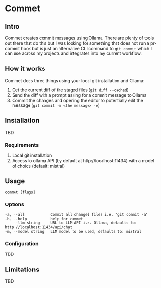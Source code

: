 # Commet

## Intro

Commet creates commit messages using Ollama. There are plenty of tools out there that do this but I was looking for something that does not run a pr-commit hook but is just an alternative CLI command to `git commit` which I can use across my projects and integrates into my current workflow.

## How it works

Commet does three things using your local git installation and Ollama:

1. Get the current diff of the staged files (`git diff --cached`)
2. Send the diff with a prompt asking for a commit message to Ollama
3. Commit the changes and opening the editor to potentially edit the message (`git commit -m <the message> -e`)

## Installation

TBD

### Requirements

1. Local git installation
2. Access to ollama API (by default at http://localhost:11434) with a model of choice (default: mistral)

## Usage

`commet [flags]`

### Options

```
-a, --all            Commit all changed files i.e. 'git commit -a'
-h, --help           help for commet
    --llm string     URL to LLM API i.e. Ollama, defaults to: http://localhost:11434/api/chat
-m, --model string   LLM model to be used, defaults to: mistral
```

### Configuration

TBD

## Limitations

TBD
